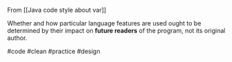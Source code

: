 From [[Java code style about var]]

Whether and how particular language features are used ought to be determined by their impact on **future readers** of the program, not its original author. 

#code #clean #practice #design